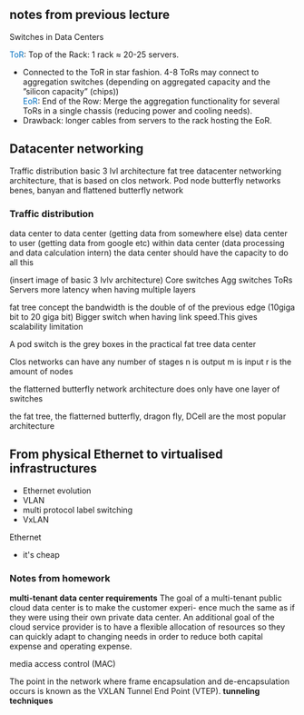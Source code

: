 ## notes from previous lecture
Switches in Data Centers

<span style="color:#0070c0">ToR</span>: Top of the Rack: 1 rack ≈ 20-25 servers.  
- Connected to the ToR in star fashion. 4-8 ToRs may connect to aggregation switches (depending on aggregated capacity and the ”silicon capacity” (chips))  
<span style="color:#0070c0">EoR</span>: End of the Row: Merge the aggregation functionality for several ToRs in a single chassis (reducing power and cooling needs).  
- Drawback: longer cables from servers to the rack hosting the EoR.


## Datacenter networking
Traffic distribution
basic 3 lvl architecture
fat tree datacenter networking architecture, that is based on clos network.
Pod node
butterfly networks
benes, banyan and flattened butterfly network

### Traffic distribution
data center to data center (getting data from somewhere else)
data center to user (getting data from google etc)
within data center (data processing and data calculation intern)
the data center should have the capacity to do all this

(insert image of basic 3 lvlv architecture)
Core switches
Agg switches
ToRs
Servers
more latency when having multiple layers

fat tree concept
the bandwidth is the double of of the previous edge (10giga bit to 20 giga bit)
Bigger switch when having link speed.This gives scalability limitation

A pod switch is the grey boxes in the practical fat tree data center

Clos networks
can have any number of stages
n is output
m is input
r is the amount of nodes

the flatterned butterfly network architecture
does only have one layer of switches

the fat tree, the flatterned butterfly, dragon fly, DCell are the most popular architecture

## From physical Ethernet to virtualised infrastructures
- Ethernet evolution
- VLAN
- multi protocol label switching
- VxLAN

Ethernet
- it's cheap

### Notes from homework
**multi-tenant data center requirements**
The goal of a multi-tenant public cloud data center is to make the customer experi-
ence much the same as if they were using their own private data center.
An additional goal of the cloud service provider is to have a flexible allocation of resources so they can quickly adapt to changing needs in order to reduce both capital expense and operating expense.

media access control (MAC)

The point in the network where frame encapsulation and de-encapsulation occurs
is known as the VXLAN Tunnel End Point (VTEP).
**tunneling techniques**

